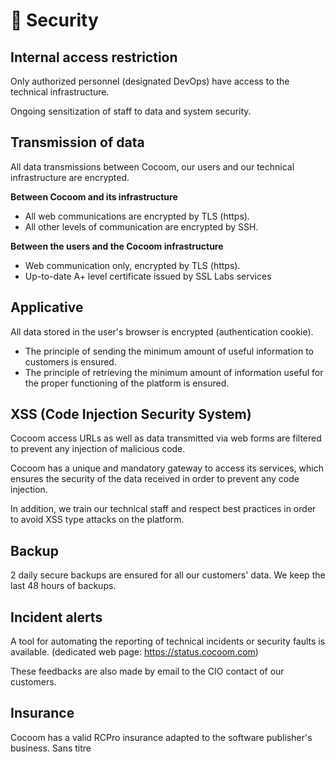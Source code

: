 # 🔐 Security

## Internal access restriction

Only authorized personnel (designated DevOps) have access to the technical infrastructure.

Ongoing sensitization of staff to data and system security.


## Transmission of data

All data transmissions between Cocoom, our users and our technical infrastructure are encrypted.

**Between Cocoom and its infrastructure**

- All web communications are encrypted by TLS (https).
- All other levels of communication are encrypted by SSH.

**Between the users and the Cocoom infrastructure**

- Web communication only, encrypted by TLS (https).
- Up-to-date A+ level certificate issued by SSL Labs services


## Applicative

All data stored in the user's browser is encrypted (authentication cookie).


- The principle of sending the minimum amount of useful information to customers is ensured.
- The principle of retrieving the minimum amount of information useful for the proper functioning of the platform is ensured.


## XSS (Code Injection Security System)

Cocoom access URLs as well as data transmitted via web forms are filtered to prevent any injection of malicious code.

Cocoom has a unique and mandatory gateway to access its services, which ensures the security of the data received in order to prevent any code injection.

In addition, we train our technical staff and respect best practices in order to avoid XSS type attacks on the platform.


## Backup

2 daily secure backups are ensured for all our customers' data. We keep the last 48 hours of backups.


## Incident alerts

A tool for automating the reporting of technical incidents or security faults is available. (dedicated web page: https://status.cocoom.com)

These feedbacks are also made by email to the CIO contact of our customers.


## Insurance

Cocoom has a valid RCPro insurance adapted to the software publisher's business.
Sans titre

